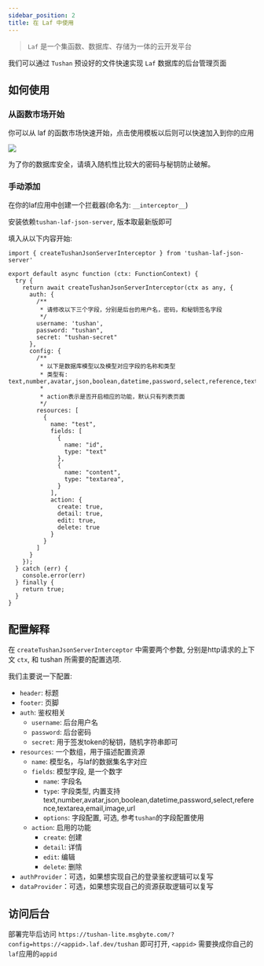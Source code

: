 ```yaml
---
sidebar_position: 2
title: 在 Laf 中使用
---
```


> `Laf` 是一个集函数、数据库、存储为一体的云开发平台

我们可以通过 `Tushan` 预设好的文件快速实现 `Laf` 数据库的后台管理页面

## 如何使用

### 从函数市场开始

你可以从 laf 的函数市场快速开始，点击使用模板以后则可以快速加入到你的应用

![](/img/docs/misc/laf-func-market.png)

为了你的数据库安全，请填入随机性比较大的密码与秘钥防止破解。


### 手动添加

在你的laf应用中创建一个拦截器(命名为: `__interceptor__`)

安装依赖`tushan-laf-json-server`, 版本取最新版即可

填入从以下内容开始:

```tsx
import { createTushanJsonServerInterceptor } from 'tushan-laf-json-server'

export default async function (ctx: FunctionContext) {
  try {
    return await createTushanJsonServerInterceptor(ctx as any, {
      auth: {
        /**
         * 请修改以下三个字段，分别是后台的用户名，密码，和秘钥签名字段
         */
        username: 'tushan',
        password: "tushan",
        secret: "tushan-secret"
      },
      config: {
        /**
         * 以下是数据库模型以及模型对应字段的名称和类型
         * 类型有: text,number,avatar,json,boolean,datetime,password,select,reference,textarea,email,image,url
         * 
         * action表示是否开启相应的功能，默认只有列表页面
         */
        resources: [
          {
            name: "test",
            fields: [
              {
                name: "id",
                type: "text"
              },
              {
                name: "content",
                type: "textarea",
              }
            ],
            action: {
              create: true,
              detail: true,
              edit: true,
              delete: true
            }
          }
        ]
      }
    });
  } catch (err) {
    console.error(err)
  } finally {
    return true;
  }
}
```

## 配置解释

在 `createTushanJsonServerInterceptor` 中需要两个参数, 分别是http请求的上下文 `ctx`, 和 tushan 所需要的配置选项.

我们主要说一下配置:

- `header`: 标题
- `footer`: 页脚
- `auth`: 鉴权相关
  - `username`: 后台用户名
  - `password`: 后台密码
  - `secret`: 用于签发token的秘钥，随机字符串即可
- `resources`: 一个数组，用于描述配置资源
  - `name`: 模型名，与laf的数据集名字对应
  - `fields`: 模型字段, 是一个数字
    - `name`: 字段名
    - `type`: 字段类型, 内置支持 text,number,avatar,json,boolean,datetime,password,select,reference,textarea,email,image,url
    - `options`: 字段配置, 可选, 参考`tushan`的字段配置使用
  - `action`: 启用的功能
    - `create`: 创建
    - `detail`: 详情
    - `edit`: 编辑
    - `delete`: 删除
- `authProvider`：可选，如果想实现自己的登录鉴权逻辑可以复写
- `dataProvider`：可选，如果想实现自己的资源获取逻辑可以复写

## 访问后台

部署完毕后访问 `https://tushan-lite.msgbyte.com/?config=https://<appid>.laf.dev/tushan` 即可打开, `<appid>` 需要换成你自己的`laf`应用的`appid`
